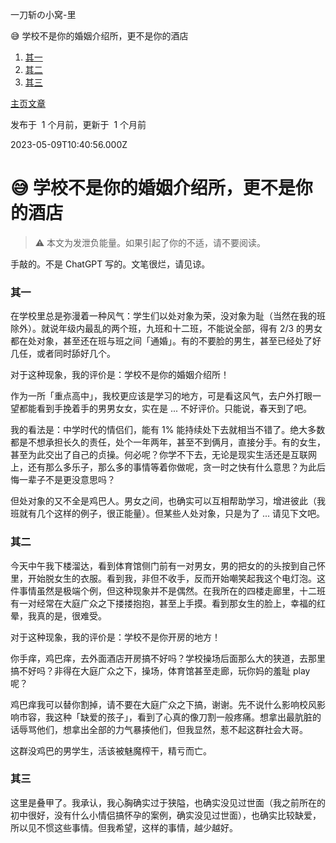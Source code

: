 一刀斩の小窝-里

😅 学校不是你的婚姻介绍所，更不是你的酒店

1.  [其一](https://web.archive.org/web/20230614124133/https://inner.yidaozhan.top/objectful-dickmen/#%E5%85%B6%E4%B8%80)
2.  [其二](https://web.archive.org/web/20230614124133/https://inner.yidaozhan.top/objectful-dickmen/#%E5%85%B6%E4%BA%8C)
3.  [其三](https://web.archive.org/web/20230614124133/https://inner.yidaozhan.top/objectful-dickmen/#%E5%85%B6%E4%B8%89)

[主页](https://web.archive.org/web/20230614124133/https://inner.yidaozhan.top/)[文章](https://web.archive.org/web/20230614124133/https://inner.yidaozhan.top/)

发布于  1 个月前，更新于  1 个月前

2023-05-09T10:40:56.000Z

# 😅 学校不是你的婚姻介绍所，更不是你的酒店

> ⚠️ 本文为发泄负能量。如果引起了你的不适，请不要阅读。

手敲的。不是 ChatGPT 写的。文笔很烂，请见谅。

### [](https://web.archive.org/web/20230614124133/https://inner.yidaozhan.top/objectful-dickmen/#%E5%85%B6%E4%B8%80 "其一")其一

在学校里总是弥漫着一种风气：学生们以处对象为荣，没对象为耻（当然在我的班除外）。就说年级内最乱的两个班，九班和十二班，不能说全部，得有 2/3 的男女都在处对象，甚至还在班与班之间「通婚」。有的不要脸的男生，甚至已经处了好几任，或者同时舔好几个。

对于这种现象，我的评价是：学校不是你的婚姻介绍所！

作为一所「重点高中」，我校更应该是学习的地方，可是看这风气，去户外打眼一望都能看到手挽着手的男男女女，实在是 ... 不好评价。只能说，春天到了吧。

我的看法是：中学时代的情侣们，能有 1% 能持续处下去就相当不错了。绝大多数都是不想承担长久的责任，处个一年两年，甚至不到俩月，直接分手。有的女生，甚至为此交出了自己的贞操。何必呢？你学不下去，无论是现实生活还是互联网上，还有那么多乐子，那么多的事情等着你做呢，贪一时之快有什么意思？为此后悔一辈子不是更没意思吗？

但处对象的又不全是鸡巴人。男女之间，也确实可以互相帮助学习，增进彼此（我班就有几个这样的例子，很正能量）。但某些人处对象，只是为了 ... 请见下文吧。

### [](https://web.archive.org/web/20230614124133/https://inner.yidaozhan.top/objectful-dickmen/#%E5%85%B6%E4%BA%8C "其二")其二

今天中午我下楼溜达，看到体育馆侧门前有一对男女，男的把女的的头按到自己怀里，开始脱女生的衣服。看到我，非但不收手，反而开始嘲笑起我这个电灯泡。这件事情虽然是极端个例，但这种现象并不是偶然。在我所在的四楼走廊里，十二班有一对经常在大庭广众之下搂搂抱抱，甚至上手摸。看到那女生的脸上，幸福的红晕，我真的是，很难受。

对于这种现象，我的评价是：学校不是你开房的地方！

你手痒，鸡巴痒，去外面酒店开房搞不好吗？学校操场后面那么大的狭道，去那里搞不好吗？非得在大庭广众之下，操场，体育馆甚至走廊，玩你妈的羞耻 play 呢？

鸡巴痒我可以替你割掉，请不要在大庭广众之下搞，谢谢。先不说什么影响校风影响市容，我这种「缺爱的孩子」，看到了心真的像刀割一般疼痛。想拿出最肮脏的话辱骂他们，想拿出全部的力气暴揍他们，但我显然，惹不起这群社会大哥。

这群没鸡巴的男学生，活该被魅魔榨干，精亏而亡。

### [](https://web.archive.org/web/20230614124133/https://inner.yidaozhan.top/objectful-dickmen/#%E5%85%B6%E4%B8%89 "其三")其三

这里是叠甲了。我承认，我心胸确实过于狭隘，也确实没见过世面（我之前所在的初中很好，没有什么小情侣搞怀孕的案例，确实没见过世面），也确实比较缺爱，所以见不惯这些事情。但我希望，这样的事情，越少越好。
